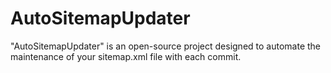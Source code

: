 # AutoSitemapUpdater
"AutoSitemapUpdater" is an open-source project designed to automate the maintenance of your sitemap.xml file with each commit. 

